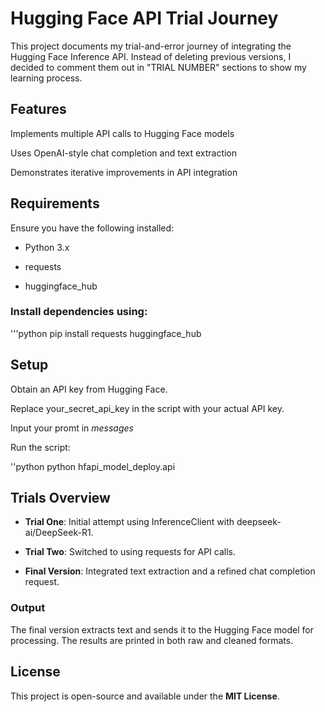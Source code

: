 # Hugging Face API Trial Journey

This project documents my trial-and-error journey of integrating the Hugging Face Inference API. Instead of deleting previous versions, I decided to comment them out in "TRIAL NUMBER" sections to show my learning process.

## Features

Implements multiple API calls to Hugging Face models

Uses OpenAI-style chat completion and text extraction

Demonstrates iterative improvements in API integration

## Requirements

Ensure you have the following installed:

- Python 3.x

- requests

- huggingface_hub

### Install dependencies using:

'''python
pip install requests huggingface_hub

## Setup

Obtain an API key from Hugging Face.

Replace your_secret_api_key in the script with your actual API key.

Input your promt in *messages*

Run the script:

''python
python hfapi_model_deploy.api

## Trials Overview

- **Trial One**: Initial attempt using InferenceClient with deepseek-ai/DeepSeek-R1.

- **Trial Two**: Switched to using requests for API calls.

- **Final Version**: Integrated text extraction and a refined chat completion request.

### Output

The final version extracts text and sends it to the Hugging Face model for processing. The results are printed in both raw and cleaned formats.

## License

This project is open-source and available under the **MIT License**.